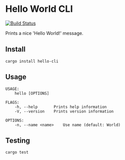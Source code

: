 Hello World CLI
===============

[![Build Status](https://travis-ci.org/fpoli/rust-hello-cli.svg?branch=master)](https://travis-ci.org/fpoli/rust-hello-cli)

Prints a nice 'Hello World!' message.


Install
-------

```
cargo install hello-cli
```


Usage
-----

```
USAGE:
    hello [OPTIONS]

FLAGS:
    -h, --help       Prints help information
    -V, --version    Prints version information

OPTIONS:
    -n, --name <name>    Use name (default: World)
```


Testing
-------

```
cargo test
```
